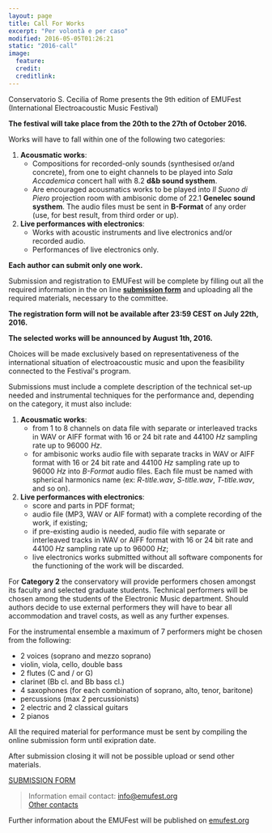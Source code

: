 ```yaml
---
layout: page
title: Call For Works
excerpt: "Per volontà e per caso"
modified: 2016-05-05T01:26:21
static: "2016-call"
image:
  feature:
  credit:
  creditlink:
---
```


Conservatorio S. Cecilia of Rome presents the 9th edition of EMUFest   
(International Electroacoustic Music Festival)

**The festival will take place from the 20th to the 27th of October 2016.**

Works will have to fall within one of the following two categories:

 1. **Acousmatic works**:
    - Compositions for recorded-only sounds (synthesised or/and concrete), from one to eight channels to be played into *Sala Accademica* concert hall with 8.2 **d&b sound systhem**.    
    - Are encouraged acousmatics works to be played into *Il Suono di Piero* projection room with ambisonic dome of 22.1 **Genelec sound systhem**. The audio files must be sent in **B-Format** of any order (use, for best result, from third order or up).
 2. **Live performances with electronics**:   
    - Works with acoustic instruments and live electronics and/or recorded audio.
    - Performances of live electronics only.

**Each author can submit only one work.**

Submission and registration to EMUFest will be complete by filling out all the required information in the on line **[submission form]()** and uploading all the required materials, necessary to the committee.

**The registration form will not be available after 23:59 CEST on July 22th, 2016.**

**The selected works will be announced by August 1th, 2016.**

Choices will be made exclusively based on representativeness of the international situation of electroacoustic music and upon the feasibility connected to the Festival's program.

Submissions must include a complete description of the technical set-up needed and instrumental techniques for the performance and, depending on the category, it must also include:

 1. **Acousmatic works**:
    - from 1 to 8 channels on data file with separate or interleaved tracks in WAV or AIFF format with 16 or 24 bit rate and 44100 *Hz* sampling rate up to 96000 *Hz*.
    - for ambisonic works audio file with separate tracks in WAV or AIFF format with 16 or 24 bit rate and 44100 *Hz* sampling rate up to 96000 *Hz* into *B-Format* audio files. Each file must be named with spherical harmonics name (ex: *R-title.wav*, *S-title.wav*, *T-title.wav*, and so on).
 2. **Live performances with electronics**:
    - score and parts in PDF format;
    - audio file (MP3, WAV or AIF format) with a complete recording of the work, if existing;
    - if pre-existing audio is needed, audio file with separate or interleaved tracks in WAV or AIFF format with 16 or 24 bit rate and 44100 *Hz* sampling rate up to 96000 *Hz*;
    - live electronics works submitted without all software components for the functioning of the work will be discarded.

For **Category 2** the conservatory will provide performers chosen amongst its faculty and selected graduate students. Technical performers will be chosen among the students of the Electronic Music department. Should authors decide to use external performers they will have to bear all accommodation and travel costs, as well as any further expenses.

For the instrumental ensemble a maximum of 7 performers might be chosen from the following:

  - 2 voices (soprano and mezzo soprano)
  - violin, viola, cello, double bass
  - 2 flutes (C and / or G)
  - clarinet (Bb cl. and Bb bass cl.)
  - 4 saxophones (for each combination of soprano, alto, tenor, baritone)
  - percussions (max 2 percussionists)
  - 2 electric and 2 classical guitars
  - 2 pianos

All the required material for performance must be sent by compiling the online submission form until exipration date.

After submission closing it will not be possible upload or send other materials.

<div markdown="0">
  <!-- <a href="http://submission.emufest.org" class="mybtn">SUBMISSION FORM</a> -->
  <a href="" class="mybtn">SUBMISSION FORM</a>
</div>

> Information email contact: [info@emufest.org](info@emufest.org)   
> [Other contacts](http://www.emufest.org/about/#contacts)

Further information about the EMUFest will be published on [emufest.org](http://www.emufest.org)
